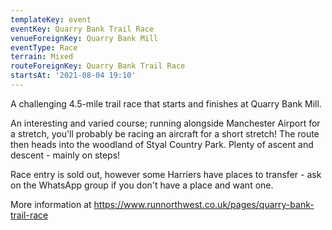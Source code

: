 ```yaml
---
templateKey: event
eventKey: Quarry Bank Trail Race
venueForeignKey: Quarry Bank Mill
eventType: Race
terrain: Mixed
routeForeignKey: Quarry Bank Trail Race
startsAt: '2021-08-04 19:10'
---
```

A challenging 4.5-mile trail race that starts and finishes at Quarry Bank Mill.

An interesting and varied course; running alongside Manchester Airport for a 
stretch, you'll probably be racing an aircraft for a short stretch! The route
then heads into the woodland of Styal Country Park. Plenty of ascent and 
descent - mainly on steps!

Race entry is sold out, however some Harriers have places to transfer - ask on the WhatsApp group if you don't have a
place and want one.

More information at https://www.runnorthwest.co.uk/pages/quarry-bank-trail-race
